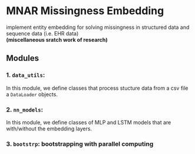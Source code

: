 # MNAR Missingness Embedding

implement entity embedding for solving missingness in structured data and sequence data (i.e. EHR data)  
**(miscellaneous sratch work of research)**

## Modules

### 1. `data_utils`: 
In this module, we define classes that process stucture data from a csv file a `DataLoader` objects.

### 2. `nn_models`: 
In this module, we define classes of MLP and LSTM models that are with/without the embedding layers.

### 3. `bootstrp`: bootstrapping with parallel computing

